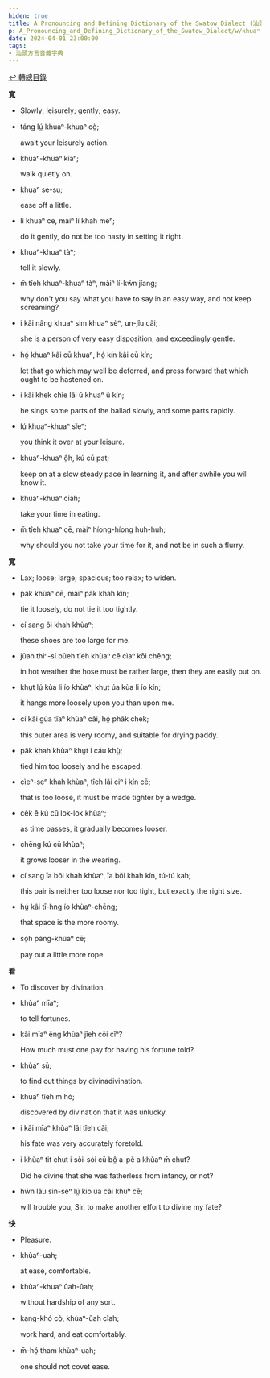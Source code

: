 ```yaml
---
hiden: true
title: A Pronouncing and Defining Dictionary of the Swatow Dialect (汕頭方言音義字典) / khuaⁿ
p: A_Pronouncing_and_Defining_Dictionary_of_the_Swatow_Dialect/w/khuaⁿ
date: 2024-04-01 23:00:00
tags: 
- 汕頭方言音義字典
---
```


[↩️ 轉總目錄](/A_Pronouncing_and_Defining_Dictionary_of_the_Swatow_Dialect)


**寬**
- Slowly; leisurely; gently; easy.

- táng lṳ́ khuaⁿ-khuaⁿ cò̤;

  await your leisurely action.

- khuaⁿ-khuaⁿ kîaⁿ;

  walk quietly on.

- khuaⁿ se-su;

  ease off a little.

- lí khuaⁿ cē, màiⁿ lí khah meⁿ;

  do it gently, do not be too hasty in setting it right.

- khuaⁿ-khuaⁿ tàⁿ;

  tell it slowly.

- m̄ tîeh khuaⁿ-khuaⁿ tàⁿ, màiⁿ lí-kẃn jíang;

  why don't you say what you have to say in an easy way, and not keep screaming?

- i kâi nâng khuaⁿ sim khuaⁿ sèⁿ, un-jîu căi;

  she is a person of very easy disposition, and exceedingly gentle.

- hó̤ khuaⁿ kâi cū khuaⁿ, hó̤ kín kâi cū kín;

  let that go which may well be deferred, and press forward that which ought to be hastened on.

- i kâi khek chìe lâi ŭ khuaⁿ ŭ kín;

  he sings some parts of the ballad slowly, and some parts rapidly.

- lṳ́ khuaⁿ-khuaⁿ sĭeⁿ;

  you think it over at your leisure.

- khuaⁿ-khuaⁿ ô̤h, kú cū pat;

  keep on at a slow steady pace in learning it, and after awhile you will know it.

- khuaⁿ-khuaⁿ cîah;

  take your time in eating.

- m̄ tîeh khuaⁿ cē, màiⁿ híong-híong huh-huh;

  why should you not take your time for it, and not be in such a flurry.

**寬**
- Lax; loose; large; spacious; too relax; to widen.

- pâk khùaⁿ cē, màiⁿ pâk khah kín;

  tie it loosely, do not tie it too tightly.

- cí sang ôi khah khùaⁿ;

  these shoes are too large for me.

- jûah thiⁿ-sî bûeh tîeh khùaⁿ cē cìaⁿ kōi chēng;

  in hot weather the hose must be rather large, then they are easily put on.

- khṳt lṳ́ kùa li ío khùaⁿ, khṳt úa kùa li ío kín;

  it hangs more loosely upon you than upon me.

- cí kâi gūa tîaⁿ khùaⁿ căi, hó̤ phâk chek;

  this outer area is very roomy, and suitable for drying paddy.

- pâk khah khùaⁿ khṳt i cáu khṳ̀;

  tied him too loosely and he escaped.

- cìeⁿ-seⁿ khah khùaⁿ, tîeh lâi ciⁿ i kín cē;

  that is too loose, it must be made tighter by a wedge.

- cêk ē kú cū lok-lok khùaⁿ;

  as time passes, it gradually becomes looser.

- chēng kú cū khùaⁿ;

  it grows looser in the wearing.

- cí sang īa bŏi khah khùaⁿ, īa bŏi khah kín, tú-tú kah;

  this pair is neither too loose nor too tight, but exactly the right size.

- hṳ́ kâi tī-hng ío khùaⁿ-chēng;

  that space is the more roomy.

- so̤h pàng-khùaⁿ cē;

  pay out a little more rope.

**看**
- To discover by divination.

- khùaⁿ mīaⁿ;

  to tell fortunes.

- kâi mīaⁿ ēng khùaⁿ jîeh cōi cîⁿ?

  How much must one pay for having his fortune told?

- khùaⁿ sṳ̄;

  to find out things by divinadivination.

- khuaⁿ tîeh m hó;

  discovered by divination that it was unlucky.

- i kâi mīaⁿ khùaⁿ lâi tîeh căi;

  his fate was very accurately foretold.

- i khùaⁿ tit chut i sòi-sòi cū bô̤ a-pĕ a khùaⁿ m̄ chut?

  Did he divine that she was fatherless from infancy, or not?

- hŵn lâu sin-seⁿ lṳ́ kio úa cài khùʰ cē;

  will trouble you, Sir, to make another effort to divine my fate?

**快**
- Pleasure.

- khùaⁿ-uah;

  at ease, comfortable.

- khùaⁿ-khuaⁿ ûah-ûah;

  without hardship of any sort.

- kang-khó cò̤, khùaⁿ-ûah cîah;

  work hard, and eat comfortably.

- m̄-hó̤ tham khùaⁿ-uah;

  one should not covet ease.